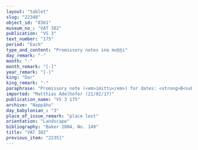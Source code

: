 ```yaml
---
layout: "tablet"
slug: "22348"
object_id: "8361"
museum_no_: "VAT 382"
publication: "VS 3"
text_number: "175"
period: "Each"
type_and_content: "Promissory notes ina muẖẖi"
day_remark: "-"
month: "-"
month_remark: "[-]"
year_remark: "[-]"
king: "Dar"
king_remark: "-"
paraphrase: "Promissory note (<em>imittu</em>) for dates: <strong>B<sub>1</sub></strong> and <strong>B<sub>2</sub></strong> owe to <strong><sup>f</sup>A</strong> 5 kor(?) of dates, impost on her field in Kār-Nab&ucirc;. They are to pay it all in Arahsamnu (VIII) in the storehouse (<em>haṣāru</em>), and together with 1 kor palm-leaf baskets (<em>tuhallu</em>), date baskets (<em>gip&ucirc;</em>), date-palm fibres (<em>mangagu</em>), 10 loads of palm-frond ribs (<em>huṣābu</em>). Addendum: They bear responsibility for each other. A clause excluding dates as credit (<em>ra&scaron;ūtu</em>) of an earlier agreement (<em>riksu</em>). 2 witnesses and the scribe (Nab&ucirc;-mutīr-gimil/[...]-MU//S&icirc;n-&scaron;ad&ucirc;nu). Addendum: The levy of the agricultural supervisor (<em>gugallu</em>) is paid, the <em>&scaron;issinnu</em> is not.<br /> &nbsp;<br /> <strong><sup>f</sup></strong><strong>A </strong>= <sup>f</sup>Ina-Esagil-ram&acirc;t/Balāṭu//Egibi; <strong>B<sub>1</sub></strong> = Arad-Bēl/Rēmūtu//S&icirc;n-dayyān; <strong>B<sub>2</sub></strong> = Iddin-Bēl/Rēmūtu//S&icirc;n-dayyān (brother of <strong>B<sub>1</sub></strong>) (written S&icirc;n-dāˀin in VAT446)<br /> &nbsp;"
imported: "Matthias Adelhofer (21/02/17)"
publication_name: "VS 3 175"
archive: "Nappāhu"
day_babylonian_: "3"
place_of_issue_remark: "place lost"
orientation: "Landscape"
bibliography: "Baker 2004, No. 149"
title: "VAT 382"
previous_item: "22351"
---
```

